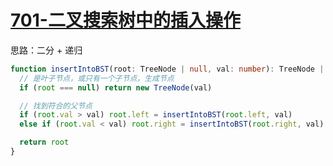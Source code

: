 # [701-二叉搜索树中的插入操作](https://leetcode-cn.com/problems/insert-into-a-binary-search-tree/)

思路：二分 + 递归

```ts
function insertIntoBST(root: TreeNode | null, val: number): TreeNode | null {
  // 是叶子节点，或只有一个子节点，生成节点
  if (root === null) return new TreeNode(val)

  // 找到符合的父节点
  if (root.val > val) root.left = insertIntoBST(root.left, val)
  else if (root.val < val) root.right = insertIntoBST(root.right, val)

  return root
}
```
